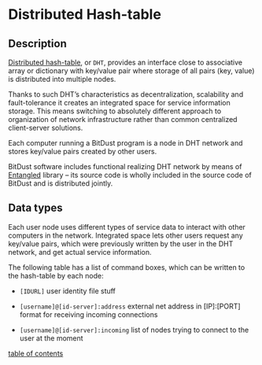 ﻿# Distributed Hash-table


## Description

[Distributed hash-table]( https://en.wikipedia.org/wiki/Distributed_hash_table),
or `DHT`, provides an interface close to associative array or dictionary with key/value pair where storage of all pairs (key, value) is distributed into multiple nodes.

Thanks to such DHT’s characteristics as decentralization, scalability and fault-tolerance it creates an integrated space for service information storage. This means switching to absolutely different approach to organization of network infrastructure rather than common centralized client-server solutions.

Each computer running a BitDust program is a node in DHT network and stores key/value pairs created by other users.

BitDust software includes functional realizing DHT network by means of [Entangled](http://entangled.sourceforge.net/) library – its source code is wholly included in the source code of BitDust and is distributed jointly.



## Data types

Each user node uses different types of service data to interact with other computers in the network. Integrated space lets other users request any key/value pairs, which were previously written by the user in the DHT network, and get actual service information.

The following table has a list of command boxes, which can be written to the hash-table by each node:

* `[IDURL]` 
    user identity file stuff

* `[username]@[id-server]:address`
    external net address in [IP]:[PORT] format for receiving incoming connections

* `[username]@[id-server]:incoming`
    list of nodes trying to connect to the user at the moment


[table of contents](toc.md)

